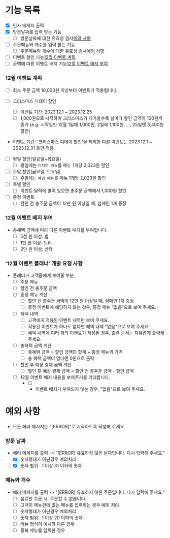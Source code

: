 # 기능 목록

- [x] 인사 메세지 출력
- [x] 방문날짜를 입력 받는 기능
  - [ ] 방문날짜에 대한 유효성 검사[예외 사항](#예외-사항)
- [ ] 주문메뉴와 개수를 입력 받는 기능
  - [ ] 주문메뉴와 개수에 대한 유효성 검사[예외 사항](#예외-사항)
- [ ] 이벤트 할인 기능[12월 이벤트 계획](#12월-이벤트-계획)
- [ ] 금액에 따른 이벤트 배지 기능[12월 이벤트 배지 부여](#12월-이벤트-배지-부여)

### 12월 이벤트 계획

- [ ] 최소 주문 금액 10,000원 이상부터 이벤트가 적용됩니다.
- [ ] 크리스마스 디데이 할인

  - [ ] 이벤트 기간: 2023.12.1 ~ 2023.12.25
  - [ ] 1,000원으로 시작하여 크리스마스가 다가올수록 날마다 할인 금액이 100원씩 증가
        (e.g. 시작일인 12월 1일에 1,000원, 2일에 1,100원, ..., 25일엔 3,400원 할인)

- 이벤트 기간: '크리스마스 디데이 할인'을 제외한 다른 이벤트는 2023.12.1 ~ 2023.12.31 동안 적용
- [ ] 평일 할인(일요일~목요일)
  - [ ] 평일에는 `디저트 메뉴`를 메뉴 1개당 2,023원 할인
- [ ] 주말 할인(금요일, 토요일)
  - [ ] 주말에는 `메인 메뉴`를 메뉴 1개당 2,023원 할인
- [ ] 특별 할인
  - [ ] 이벤트 달력에 별이 있으면 총주문 금액에서 1,000원 할인
- [ ] 증정 이벤트
  - [ ] 할인 전 총주문 금액이 12만 원 이상일 때, 샴페인 1개 증정

### 12월 이벤트 배지 부여

- 총혜택 금액에 따라 다른 이벤트 배지를 부여합니다.
  - [ ] 5천 원 이상: 별
  - [ ] 1만 원 이상: 트리
  - [ ] 2만 원 이상: 산타

### '12월 이벤트 플래너' 개발 요청 사항

- 플래너가 고객들에게 보여줄 부분
  - [ ] 주문 메뉴
  - [ ] 할인 전 총주문 금액
  - [ ] 증정 메뉴 계산
    - [ ] 할인 전 총주문 금액이 12만 원 이상일 때, 샴페인 1개 증정
    - [ ] 증정 이벤트에 해당하지 않는 경우, 증정 메뉴 "없음"으로 보여 주세요.
  - [ ] 혜택 내역
    - [ ] 고객에게 적용된 이벤트 내역만 보여 주세요.
    - [ ] 적용된 이벤트가 하나도 없다면 혜택 내역 "없음"으로 보여 주세요.
    - [ ] 혜택 내역에 여러 개의 이벤트가 적용된 경우, 출력 순서는 자유롭게 출력해주세요.
  - [ ] 총혜택 금액 계산
    - [ ] 총혜택 금액 = 할인 금액의 합계 + 증정 메뉴의 가격
    - [ ] 총 혜택 금액이 없다면 0원으로 출력
  - [ ] 할인 후 예상 결제 금액 계산
    - [ ] 할인 후 예상 결제 금액 = 할인 전 총주문 금액 - 할인 금액
  - [ ] 12월 이벤트 배지 내용을 보여주기를 기대합니다.
    - [ ] - 이벤트 배지가 부여되지 않는 경우, "없음"으로 보여 주세요.

# 예외 사항

- 모든 에러 메시지는 "[ERROR]"로 시작하도록 작성해 주세요.

### 방문 날짜

- 에러 메세지를 출력 -> "[ERROR] 유효하지 않은 날짜입니다. 다시 입력해 주세요."
  - [x] 숫자형태가 아닌경우 예외처리
  - [x] 숫자 범위 : 1 이상 31 이하의 숫자

### 메뉴와 개수

- 에러 메세지를 출력 -> "[ERROR] 유효하지 않은 주문입니다. 다시 입력해 주세요."
  - [ ] 음료만 주문 시, 주문할 수 없습니다.
  - [ ] 고객이 메뉴판에 없는 메뉴를 입력하는 경우 예외 처리
  - [ ] 숫자형태가 아닌경우 예외처리
  - [ ] 숫자 범위 : 1 이상 20 이하의 숫자
  - [ ] 메뉴 형식이 예시와 다른 경우
  - [ ] 중복 메뉴를 입력한 경우
